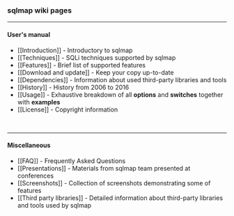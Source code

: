### sqlmap wiki pages
----
#### User's manual
* [[Introduction]] - Introductory to sqlmap
* [[Techniques]] - SQLi techniques supported by sqlmap
* [[Features]] - Brief list of supported features
* [[Download and update]] - Keep your copy up-to-date
* [[Dependencies]] - Information about used third-party libraries and tools
* [[History]] - History from 2006 to 2016
* [[Usage]] - Exhaustive breakdown of all **options** and **switches** together with **examples**
* [[License]] - Copyright information

<br>

----
#### Miscellaneous
* [[FAQ]] - Frequently Asked Questions
* [[Presentations]] - Materials from sqlmap team presented at conferences
* [[Screenshots]] - Collection of screenshots demonstrating some of features
* [[Third party libraries]] - Detailed information about third-party libraries and tools used by sqlmap
